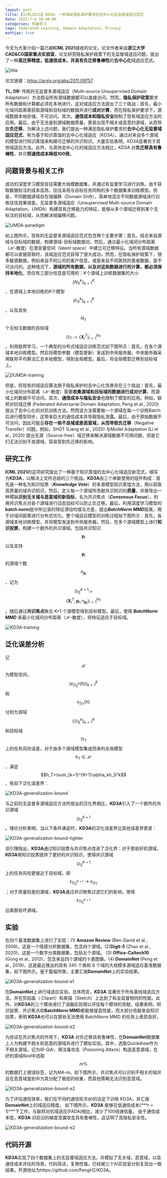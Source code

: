 ```yaml
---
layout: post
title: [ICML2021] KD3A: 一种满足隐私保护要求的去中心化无监督域适应范式
date: 2021-7-4 10:49:00
categories: 机器学习
tags: Federated Learning, Domain Adaptation, Privacy
mathjax: true
---
```


今天为大家介绍一篇已被**ICML 2021**接收的论文，论文作者来自**浙江大学CAD&CG国家重点实验室**，论文研究隐私保护政策下的无监督域适应问题，提出了一种**高迁移精度，低通信成本，并具有负迁移鲁棒性**的**去中心化**域适应范式。

![title](../../images/kd3a/title.png)

论文链接：https://arxiv.org/abs/2011.09757

**TL; DR:**  传统的无监督多源域适应（Multi-source Unsupervised Domain Adaptation）方法假设所有源域数据都可以直接访问。然而，**隐私保护政策**要求所有数据和计算都必须在本地进行，这对域适应方法提出了三个挑战：首先，最小化域间距离需获取源域和目标域的数据并进行**成对计算**，而在隐私保护要求下，源域数据本地存储、不可访问。其次，**通信成本和隐私安全**限制了现有域适应方法的应用。最后，由于无法鉴别源域数据质量，更易出现不相关或恶意的源域，从而导致**负迁移**。为解决上述问题，我们提出一种满足隐私保护要求的**去中心化无监督域适应范式**，称为基于知识蒸馏的去中心化域适应（KD3A），通过对来自多个源域的模型进行知识蒸馏来构建可迁移的共识知识。大量实验表明，KD3A显著优于其他域适应方法。此外，与其他去中心化的域适应方法相比，KD3A 对**负迁移具有鲁棒性**，并可**将通信成本降低100倍**。  

## 问题背景与相关工作

成功的深度学习模型往往需要大规模数据集，并通过有监督学习进行训练。由于获取数据标注的成本高昂，往往采用与目标任务同构的多个数据集来训练模型。但是，不同数据源域存在域偏移（Domain Shift），简单地混合不同数据源域进行训练往往效果很差。无监督多源域适应（Unsupervised Multi-source Domain Adaptation，UMDA）构建具有迁移能力的特征，能够从多个源域迁移到某个无标注的目标域，从而解决域偏移问题。

![UMDA-paradigm](../../images/kd3a/umda-paradigm.png)

如上图所示，现有的无监督多源域适应范式包含两个主要步骤：首先，结合来自源域与目标域的数据，构建源域-目标域数据对。然后，通过最小化域间分布距离（$\mathcal{H}$-散度）在潜变量空间（latent space）中建立可迁移特征。当所有源域数据都可以直接获取时，该域适应范式获得了很大成功。然而，在隐私保护政策下，很多敏感数据，例如来自不同公司的客户信息，或是来自不同医院的患者数据，是不可访问的。这种情况下，**源域的所有数据，以及对这些数据进行的计算，都必须保持本地化**，而仅有三部分信息是可用的：*K*个源域上训练数据集的大小$$\{N_S^k\}_{k=1}^K$$，在源域上本地训练的*K*个模型$$\{h_S^k\}_{k=1}^K$$，以及具有$$N_T$$个无标注数据的目标域$$\mathbb{D}_T:=\{\mathbf{X}_i^T\}_{i=1}^{N_T}$$。利用联邦学习，一个典型的分布式域适应训练范式如下图所示：首先，在各个源域本地训练模型。然后将模型参数（模型更新）发送到中央服务器，中央服务器采用联邦平均算法汇总本地模型，得到全局模型。最后，将全局模型迁移到目标域上。

![DUMDA-training](../../images/kd3a/decentralized-umda-1.png)

但是，将现有的域适应算法用于隐私保护的去中心化场景存在三个挑战：首先，最小化域间分布距离（$\mathcal{H}$-散度）需要**收集源域和目标域的数据进行成对计算**，而源域上的数据不可访问。其次，**通信成本与隐私安全**也限制了模型的应用。例如，联邦对抗域迁移 (Federated Adversarial Domain Adaptation, Peng et al., 2020) 提出了去中心化的对抗训练方法。然而该方法需要每一个源域在每一个训练Batch后进行模型同步，这带来巨大的通信成本并导致隐私泄露。最后，由于原始数据不可访问，因此可能会**存在一些不良域或是恶意域，从而导致负迁移**（Negative Transfer）问题。例如，SHOT (Liang et al., 2020) 与Model Adaptation (Li et al., 2020) 提出无源（Source-free）域迁移来解决源域数据不可用问题，但是它们无法识别不良源域，容易受到负迁移的影响。

## 研究工作

**ICML 2021**的这项研究提出了一种基于知识蒸馏的去中心化域适应新范式，缩写为**KD3A**，以解决上文所总结的三个挑战。**KD3A**由三个串联使用的组件构成：首先是一种名为知识投票（***Knowledge Vote***）的多源模型知识蒸馏方法，用以获取高质量的域共识知识。然后，定义每一个源域所贡献共识知识的**质量**，并推导出一种**可以识别无关域与恶意域的新指标**，名为共识焦点（***Consensus Focus***），利用共识焦点对各个源域进行动态加权可以防止负迁移。最后，利用深度学习模型的**batch norm**层中所记录的特征滑动均值与方差，提出***BatchNorm MMD***距离，用于对域间距离进行分布式优化。整个域适应模型的训练过程如下图所示：首先，各源域本地训练模型，并将模型发送到中央服务器。然后，在多个源域模型上进行**知识投票**，构建一个额外的共识源域，包括共识知识$$\mathbf{p}_i$$以及支持$$\mathbf{p}_i$$的源域个数$$n_{\mathbf{p}_i}$$，记为$$\mathbb{D}_{S}^{K+1}:=$$$$\{\mathbf{X}_i^{T},\mathbf{p}_i,n_{\mathbf{p}_i}\}_{i=1}^{N_T}$$。随后通过**共识焦点**聚合 K+1 个源模型得到目标模型。最后，使用 ***BatchNorm MMD*** 来最小化域间分布距离（$\mathcal{H}$-散度），将特征适应于目标域。

![KD3A-training](../../images/kd3a/decentralized-umda-2.png)

## 泛化误差分析

记$$\mathcal{H}$$为模型空间，$$\{\epsilon_{\mathbb{D}_{S}^{k}}(h)\}_{k=1}^{K}$$和$$\epsilon_{\mathbb{D}_{T}}(h)$$分别为源域$$\{\mathbb{D}_{S}^{k}\}_{k=1}^{K}$$和目标域 $$\mathbb{D}_{T}$$上的任务风险误差，对于由多个源域模型集成而来的全局模型$$h_T\in \mathcal{H}$$，满足$$h_T=\sum_{k=1}^{K+1}\alpha_kh_S^k$$，有如下泛化误差界：

![KD3A-generalization-bound](../../images/kd3a/decentralized-umda-3.png)

与之前的无监督多源域适应方法所提出的泛化界相比，**KD3A**引入了一个额外的共识源域$$\mathbb{D}_{S}^{K+1}$$。理论分析表明，当以下条件满足时，**KD3A**的泛化误差界比其他误差界更紧：

![KD3A-generalization-bound-tighter](../../images/kd3a/decentralized-umda-4.png)

该引理指出，**KD3A**通过知识投票与共识焦点改进了泛化界：对于那些好的源域，**KD3A**用知识投票提供了更好的共识知识，使得共识源域$$\mathbb{D}_{S}^{K+1}$$上的任务风险更接近于目标域，即$$\epsilon_{\mathbb{D}_{S}^{K+1}}\rightarrow \epsilon_{\mathbb{D}_{T}}$$；对于质量较差的源域，**KD3A**通过共识聚焦过滤它们的影响，使得$$\epsilon_{\mathbb{D}_{S}^{K+1}}$$远离那些坏源域。

## 实验

在四个基准数据集上进行了实验：(1) **Amazon Review** (Ben-David et al., 2006)，这是一个情感分析数据集，包含四个源域。(2)**Digit-5** (Zhao et al., 2020)，这是一个数字分类数据集，包括五个源域。 (3) **Office-Caltech10** (Gong et al., 2012)，包含来自四个源域的十类图像。(4) **DomainNet** (Peng et al., 2019)，这是最近推出的具有 345 个类和 6 个域的大规模多源域适应基准数据集，如下图所示。鉴于篇幅所限，主要汇报**DomainNet**上的实验结果。

![KD3A-generalization-bound-e1](../../images/kd3a/decentralized-umda-5.png)

在**DomainNet**上进行域适应实验。总体而言，**KD3A** 显著优于所有基线域适应方法，并在剪贴画（ Clipart）和素描（Sketch）上达到了和全监督相同的性能。此外，对**KD3A**的三个模块进行了消融实验用以评估每个模块的贡献。结果表明，知识投票、共识焦点和**BatchNorm MMD**都能够提高性能，而大部分贡献来自知识投票，表明 **KD3A**也可以在那些无法使用 BatchNorm MMD 的任务上表现良好。

![KD3A-generalization-bound-e2](../../images/kd3a/decentralized-umda-6.png)

为验证在共识焦点的作用下，**KD3A** 对负迁移具有鲁棒性，在**DomainNet**数据集上人为构建不相关和恶意的源域并进行了模拟实验。其中，选取*Quickdraw*作为不相关源域，记为*IR-Qdr*，用注毒攻击（Poisoning Attack）构造恶意源域，在好的源域*Real*中选取$$m\%$$的数据打上错误标签，记为*MA-m*。如下图所示，共识焦点可以识别不相关的域并且在恶意域鉴别中为其分配了极低的权重，而其他策略无法识别恶意域。

![KD3A-generalization-bound-e2](../../images/kd3a/decentralized-umda-7.png)

为了评估通信效率，我们在不同的通信轮次(***r***)的设定下训练 KD3A，并汇报**DomainNet**上的域适应精度。 如下图所示，**KD3A** 能够在低通信成本(***r = 1)***下工作，与联邦对抗域适应(FADA)相比，减少了100倍通信量。 由于通信成本低，**KD3A** 对前沿的梯度泄漏攻击具有鲁棒性，这证明了高隐私安全性。

![KD3A-generalization-bound-e2](../../images/kd3a/decentralized-umda-8.png)

## 代码开源

**KD3A**实现了四个数据集上的无监督域适应方法，并模拟了无关域，恶意域，以及通信成本评估的场景。代码简洁，复用性强，已经被三个AI实验室分别复现出一致结果。开源地址为https://github.com/FengHZ/KD3A。

